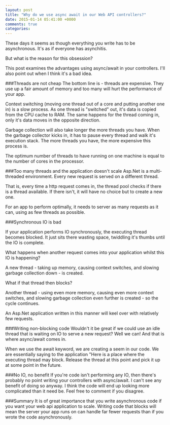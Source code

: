 ```yaml
---
layout: post
title: "Why do we use async await in our Web API controllers?"
date: 2015-01-14 05:41:00 +0000
comments: true
categories: 
---
```

These days it seems as though everything you write has to be asynchronous. It's as if everyone has asynchitis.

But what is the reason for this obsession?

This post examines the advantages using async/await in your controllers. I'll also point out when I think it's a bad idea.

###Threads are not cheap
The bottom line is - threads are expensive. They use up a fair amount of memory and too many will hurt the performance of your app.

Context switching (moving one thread out of a core and putting another one in) is a slow process. As one thread is "switched" out, it's data is copied from the CPU cache to RAM. The same happens for the thread coming in, only it's data moves in the opposite direction.

Garbage collection will also take longer the more threads you have. When the garbage collector kicks in, it has to pause every thread and walk it's execution stack. The more threads you have, the more expensive this process is.

The optimum number of threads to have running on one machine is equal to the number of cores in the processor.

###Too many threads and the application doesn't scale
Asp.Net is a multi-threaded environment. Every new request is served on a different thread.

That is, every time a http request comes in, the thread pool checks if there is a thread available. If there isn't, it will have no choice but to create a new one.

For an app to perform optimally, it needs to server as many requests as it can, using as few threads as possible.

###Synchronous IO is bad

If your application performs IO synchronously, the executing thread becomes blocked. It just sits there wasting space, twiddling it's thumbs until the IO is complete.

What happens when another request comes into your application whilst this IO is happening?

A new thread - taking up memory, causing context switches, and slowing garbage collection down - is created.

What if that thread then blocks?

Another thread - using even more memory, causing even more context switches, and slowing garbage collection even further is created - so the cycle continues.

An Asp.Net application written in this manner will keel over with relatively few requests.

###Writing non-blocking code
Wouldn't it be great if we could use an idle thread that is waiting on IO to serve a new request? Well we can! And that is where async/await comes in.

When we use the await keyword, we are creating a seem in our code. We are essentially saying to the application "Here is a place where the executing thread may block. Release the thread at this point and pick it up at some point in the future.

###No IO, no benefit
If you're code isn't performing any IO, then there's probably no point writing your controllers with async/await. I can't see any benefit of doing so anyway. I think the code will end up looking more complicated than it need be. Feel free to comment if you disagree.

###Summary
It is of great importance that you write asynchronous code if you want your web api application to scale. Writing code that blocks will mean the server your app runs on can handle far fewer requests than if you wrote the code asynchronously.

